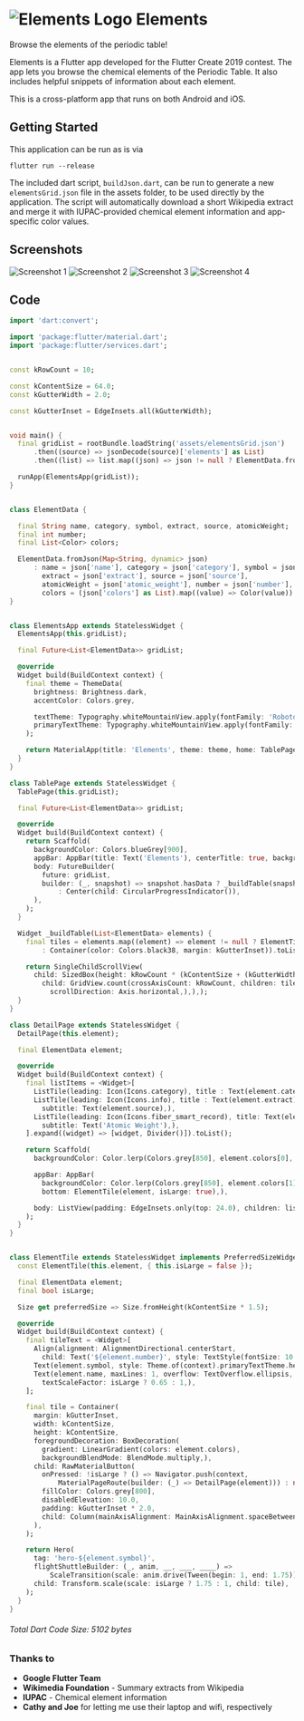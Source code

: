 # ![Elements Logo](assets/launcher_icons/app_icon.png) Elements

Browse the elements of the periodic table!

Elements is a Flutter app developed for the Flutter Create 2019 contest. The app lets you browse the chemical elements of the Periodic Table. It also includes helpful snippets of information about each element.

This is a cross-platform app that runs on both Android and iOS.


## Getting Started

This application can be run as is via

```
flutter run --release
```

The included dart script, `buildJson.dart`, can be run to generate a new `elementsGrid.json` file in the assets folder, to be used directly by the application. The script will automatically download a short Wikipedia extract and merge it with IUPAC-provided chemical element information and app-specific color values.


## Screenshots
![Screenshot 1](assets/screenshots/screenshot_1.png)
![Screenshot 2](assets/screenshots/screenshot_2.png)
![Screenshot 3](assets/screenshots/screenshot_3.png)
![Screenshot 4](assets/screenshots/screenshot_4.png)


## Code

``` dart
import 'dart:convert';

import 'package:flutter/material.dart';
import 'package:flutter/services.dart';


const kRowCount = 10;

const kContentSize = 64.0;
const kGutterWidth = 2.0;

const kGutterInset = EdgeInsets.all(kGutterWidth);


void main() {
  final gridList = rootBundle.loadString('assets/elementsGrid.json')
      .then((source) => jsonDecode(source)['elements'] as List)
      .then((list) => list.map((json) => json != null ? ElementData.fromJson(json) : null).toList());

  runApp(ElementsApp(gridList));
}


class ElementData {

  final String name, category, symbol, extract, source, atomicWeight;
  final int number;
  final List<Color> colors;

  ElementData.fromJson(Map<String, dynamic> json)
      : name = json['name'], category = json['category'], symbol = json['symbol'],
        extract = json['extract'], source = json['source'],
        atomicWeight = json['atomic_weight'], number = json['number'],
        colors = (json['colors'] as List).map((value) => Color(value)).toList();
}


class ElementsApp extends StatelessWidget {
  ElementsApp(this.gridList);

  final Future<List<ElementData>> gridList;

  @override
  Widget build(BuildContext context) {
    final theme = ThemeData(
      brightness: Brightness.dark,
      accentColor: Colors.grey,

      textTheme: Typography.whiteMountainView.apply(fontFamily: 'Roboto Condensed'),
      primaryTextTheme: Typography.whiteMountainView.apply(fontFamily: 'Share Tech Mono'),
    );

    return MaterialApp(title: 'Elements', theme: theme, home: TablePage(gridList));
  }
}

class TablePage extends StatelessWidget {
  TablePage(this.gridList);

  final Future<List<ElementData>> gridList;

  @override
  Widget build(BuildContext context) {
    return Scaffold(
      backgroundColor: Colors.blueGrey[900],
      appBar: AppBar(title: Text('Elements'), centerTitle: true, backgroundColor: Colors.blueGrey[800]),
      body: FutureBuilder(
        future: gridList,
        builder: (_, snapshot) => snapshot.hasData ? _buildTable(snapshot.data)
            : Center(child: CircularProgressIndicator()),
      ),
    );
  }

  Widget _buildTable(List<ElementData> elements) {
    final tiles = elements.map((element) => element != null ? ElementTile(element)
        : Container(color: Colors.black38, margin: kGutterInset)).toList();

    return SingleChildScrollView(
      child: SizedBox(height: kRowCount * (kContentSize + (kGutterWidth * 2)),
        child: GridView.count(crossAxisCount: kRowCount, children: tiles,
          scrollDirection: Axis.horizontal,),),);
  }
}

class DetailPage extends StatelessWidget {
  DetailPage(this.element);

  final ElementData element;

  @override
  Widget build(BuildContext context) {
    final listItems = <Widget>[
      ListTile(leading: Icon(Icons.category), title : Text(element.category.toUpperCase())),
      ListTile(leading: Icon(Icons.info), title : Text(element.extract),
        subtitle: Text(element.source),),
      ListTile(leading: Icon(Icons.fiber_smart_record), title: Text(element.atomicWeight),
        subtitle: Text('Atomic Weight'),),
    ].expand((widget) => [widget, Divider()]).toList();

    return Scaffold(
      backgroundColor: Color.lerp(Colors.grey[850], element.colors[0], 0.07),

      appBar: AppBar(
        backgroundColor: Color.lerp(Colors.grey[850], element.colors[1], 0.2),
        bottom: ElementTile(element, isLarge: true),),

      body: ListView(padding: EdgeInsets.only(top: 24.0), children: listItems),
    );
  }
}


class ElementTile extends StatelessWidget implements PreferredSizeWidget {
  const ElementTile(this.element, { this.isLarge = false });

  final ElementData element;
  final bool isLarge;

  Size get preferredSize => Size.fromHeight(kContentSize * 1.5);

  @override
  Widget build(BuildContext context) {
    final tileText = <Widget>[
      Align(alignment: AlignmentDirectional.centerStart,
        child: Text('${element.number}', style: TextStyle(fontSize: 10.0)),),
      Text(element.symbol, style: Theme.of(context).primaryTextTheme.headline),
      Text(element.name, maxLines: 1, overflow: TextOverflow.ellipsis,
        textScaleFactor: isLarge ? 0.65 : 1,),
    ];

    final tile = Container(
      margin: kGutterInset,
      width: kContentSize,
      height: kContentSize,
      foregroundDecoration: BoxDecoration(
        gradient: LinearGradient(colors: element.colors),
        backgroundBlendMode: BlendMode.multiply,),
      child: RawMaterialButton(
        onPressed: !isLarge ? () => Navigator.push(context,
            MaterialPageRoute(builder: (_) => DetailPage(element))) : null,
        fillColor: Colors.grey[800],
        disabledElevation: 10.0,
        padding: kGutterInset * 2.0,
        child: Column(mainAxisAlignment: MainAxisAlignment.spaceBetween, children: tileText),
      ),
    );

    return Hero(
      tag: 'hero-${element.symbol}',
      flightShuttleBuilder: (_, anim, __, ___, ____) =>
          ScaleTransition(scale: anim.drive(Tween(begin: 1, end: 1.75)), child: tile),
      child: Transform.scale(scale: isLarge ? 1.75 : 1, child: tile),
    );
  }
}
``` 

###### Total Dart Code Size: 5102 bytes


### Thanks to
- **Google Flutter Team**
- **Wikimedia Foundation** - Summary extracts from Wikipedia
- **IUPAC** - Chemical element information
- **Cathy and Joe** for letting me use their laptop and wifi, respectively